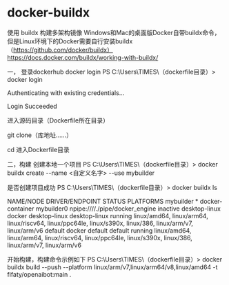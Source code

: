 # docker-buildx

使用 buildx 构建多架构镜像
Windows和Mac的桌面版Docker自带buildx命令，但是Linux环境下的Docker需要自行安装buildx （https://github.com/docker/buildx）
https://docs.docker.com/buildx/working-with-buildx/

一，
登录dockerhub
docker login
PS C:\Users\TIMES\（dockerfile目录）> docker login

Authenticating with existing credentials...

Login Succeeded

进入源码目录（Dockerfile所在目录）

git clone（库地址……）

cd 进入Dockerfile目录


二，构建
创建本地一个项目
PS C:\Users\TIMES\（dockerfile目录）> docker buildx create --name <自定义名字> --use
mybuilder

是否创建项目成功
PS C:\Users\TIMES\（dockerfile目录）>  docker buildx ls

NAME/NODE       DRIVER/ENDPOINT                STATUS   PLATFORMS
mybuilder *     docker-container
mybuilder0    npipe:////./pipe/docker_engine inactive
desktop-linux   docker
desktop-linux desktop-linux                  running  linux/amd64, linux/arm64, linux/riscv64, linux/ppc64le, linux/s390x, linux/386, linux/arm/v7, linux/arm/v6
default         docker
default       default                        running  linux/amd64, linux/arm64, linux/riscv64, linux/ppc64le, linux/s390x, linux/386, linux/arm/v7, linux/arm/v6

开始构建，构建命令示例如下
PS C:\Users\TIMES\（dockerfile目录）> docker buildx build --push --platform linux/arm/v7,linux/arm64/v8,linux/amd64 -t fifaty/openaibot:main .
